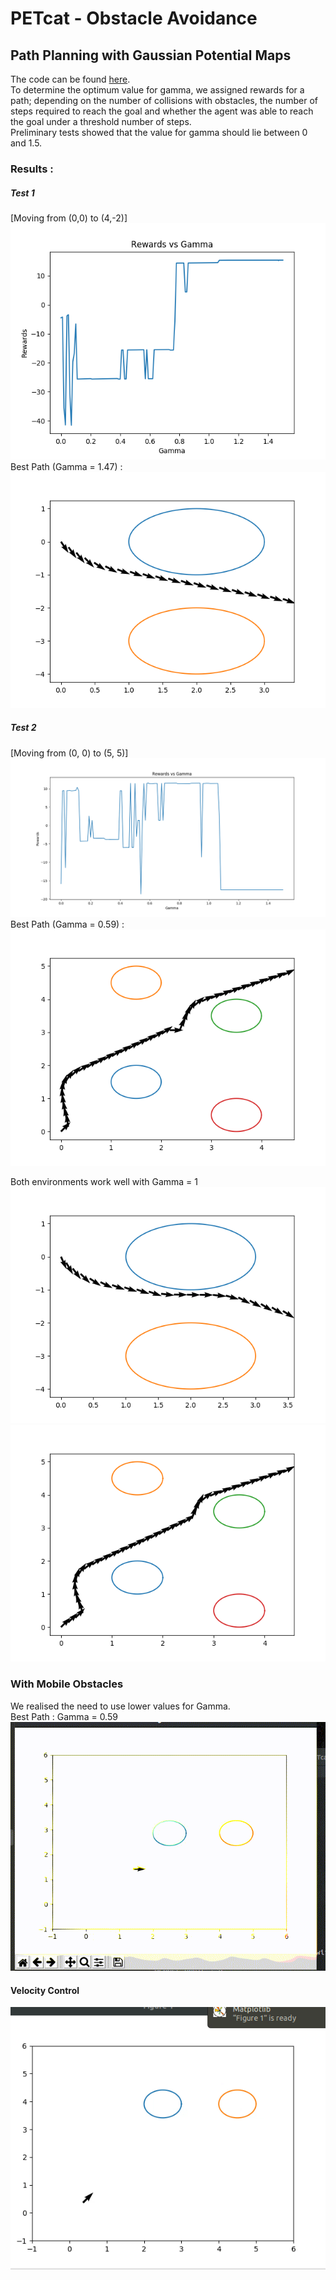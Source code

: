 # PETcat - Obstacle Avoidance

## Path Planning with Gaussian Potential Maps
The code can be found <a href = "/obs-avd">here</a>.</br>
To determine the optimum value for gamma, we assigned rewards for a path; depending on the number of collisions with obstacles, the number of steps required to reach the goal and whether the agent was able to reach the goal under a threshold number of steps.</br>
Preliminary tests showed that the value for gamma should lie between 0 and 1.5.</br>
### Results :
##### Test 1 
[Moving from (0,0) to (4,-2)]</br>
![Rewards VS Gamma](obs-avd/samples/RewardsVsGamma1.png)</br>
  Best Path (Gamma = 1.47) : </br>
![Best Path](obs-avd/samples/BestPath1.png)</br>

##### Test 2
[Moving from (0, 0) to (5, 5)] </br>
![Reward Vs Gamma](obs-avd/samples/RvsG2.png)</br>
  Best Path (Gamma = 0.59) : </br>
![Best Path](obs-avd/samples/BestPath2.png)</br>

Both environments work well with Gamma = 1 </br>
![Test 1 with Gamma = 1](obs-avd/samples/T1_Gas1.png)</br>
![Test 2 with Gamma = 1](obs-avd/samples/T2_Gas1.png)</br>

### With Mobile Obstacles
We realised the need to use lower values for Gamma.</br>
Best Path : Gamma = 0.59</br>
![Results with Gamma = 0.59](obs-avd/samples/Mobile.gif)</br>

#### Velocity Control

![Velocity control additions](obs-avd/samples/vel_c.gif)